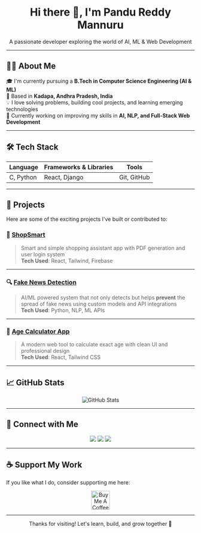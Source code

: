 <h1 align="center">Hi there 👋, I'm Pandu Reddy Mannuru</h1>
<p align="center">A passionate developer exploring the world of AI, ML & Web Development</p>

---

## 👨‍💻 About Me

🎓 I'm currently pursuing a **B.Tech in Computer Science Engineering (AI & ML)**  
📍 Based in **Kadapa, Andhra Pradesh, India**  
💡 I love solving problems, building cool projects, and learning emerging technologies  
🚀 Currently working on improving my skills in **AI, NLP, and Full-Stack Web Development**

---

## 🛠️ Tech Stack

<div align="center">

| Language | Frameworks & Libraries | Tools |
| -------- | ---------------------- | ----- |
| C, Python | React, Django | Git, GitHub |

</div>

---

## 🚀 Projects

Here are some of the exciting projects I've built or contributed to:

### 🛒 [ShopSmart](https://github.com/PanduReddyMannuru/ShopSmart)
> Smart and simple shopping assistant app with PDF generation and user login system  
> **Tech Used**: React, Tailwind, Firebase

---

### 🔍 [Fake News Detection](https://github.com/PanduReddyMannuru/FakeNewsDetection)
> AI/ML powered system that not only detects but helps **prevent** the spread of fake news using custom models and API integrations  
> **Tech Used**: Python, NLP, ML APIs

---

### 📅 [Age Calculator App](https://github.com/PanduReddyMannuru/AgeCalculator)
> A modern web tool to calculate exact age with clean UI and professional design  
> **Tech Used**: React, Tailwind CSS

---

## 📈 GitHub Stats

<p align="center">
  <img src="https://github-readme-stats.vercel.app/api?username=PanduReddyMannuru&show_icons=true&theme=radical" alt="GitHub Stats" />
</p>

---

## 🤝 Connect with Me

<p align="center">
  <a href="mailto:pandureddymannuru@gmail.com"><img src="https://img.shields.io/badge/Email-D14836?style=for-the-badge&logo=gmail&logoColor=white" /></a>
  <a href="https://www.linkedin.com/in/pandureddymannuru"><img src="https://img.shields.io/badge/LinkedIn-0A66C2?style=for-the-badge&logo=linkedin&logoColor=white" /></a>
  <a href="https://x.com/Pandu_Reddy1"><img src="https://img.shields.io/badge/Twitter-1DA1F2?style=for-the-badge&logo=twitter&logoColor=white" /></a>
</p>

---

## ☕ Support My Work

If you like what I do, consider supporting me here:

<p align="center">
  <a href="https://www.buymeacoffee.com/yourusername" target="_blank">
    <img src="https://www.buymeacoffee.com/assets/img/custom_images/yellow_img.png" alt="Buy Me A Coffee" height="50" />
  </a>
</p>

---

<p align="center">Thanks for visiting! Let's learn, build, and grow together 🚀</p>

